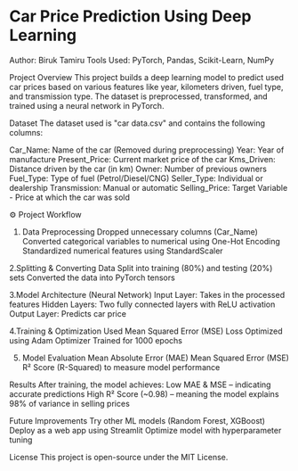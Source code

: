 # Car Price Prediction Using Deep Learning
Author: Biruk Tamiru 
Tools Used: PyTorch, Pandas, Scikit-Learn, NumPy

Project Overview
This project builds a deep learning model to predict used car prices based on various features like year, kilometers driven, fuel type, and transmission type. The dataset is preprocessed, transformed, and trained using a neural network in PyTorch.

Dataset
The dataset used is "car data.csv" and contains the following columns:

Car_Name: Name of the car (Removed during preprocessing)
Year: Year of manufacture
Present_Price: Current market price of the car
Kms_Driven: Distance driven by the car (in km)
Owner: Number of previous owners
Fuel_Type: Type of fuel (Petrol/Diesel/CNG)
Seller_Type: Individual or dealership
Transmission: Manual or automatic
Selling_Price: Target Variable - Price at which the car was sold

⚙️ Project Workflow

1. Data Preprocessing
Dropped unnecessary columns (Car_Name)
Converted categorical variables to numerical using One-Hot Encoding
Standardized numerical features using StandardScaler

2.Splitting & Converting Data
Split into training (80%) and testing (20%) sets
Converted the data into PyTorch tensors

3.Model Architecture (Neural Network)
Input Layer: Takes in the processed features
Hidden Layers: Two fully connected layers with ReLU activation
Output Layer: Predicts car price

4.Training & Optimization
Used Mean Squared Error (MSE) Loss
Optimized using Adam Optimizer
Trained for 1000 epochs

5. Model Evaluation
Mean Absolute Error (MAE)
Mean Squared Error (MSE)
R² Score (R-Squared) to measure model performance

Results
After training, the model achieves:
Low MAE & MSE – indicating accurate predictions
High R² Score (~0.98) – meaning the model explains 98% of variance in selling prices

Future Improvements
Try other ML models (Random Forest, XGBoost)
Deploy as a web app using Streamlit
Optimize model with hyperparameter tuning

License
This project is open-source under the MIT License.
